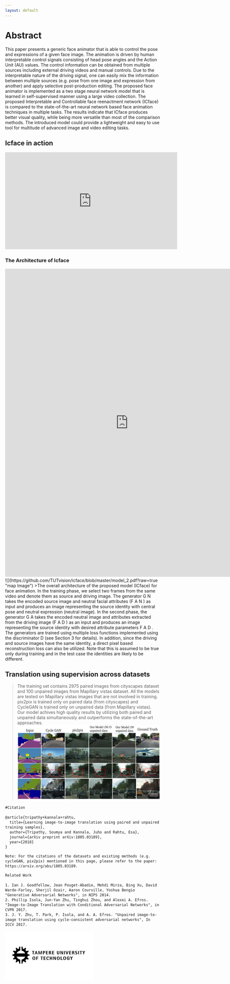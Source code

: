 ```yaml
---
layout: default
---
```

# Abstract
This paper presents a generic face animator that is
able to control the pose and expressions of a given face image.
The animation is driven by human interpretable control signals
consisting of head pose angles and the Action Unit (AU) values.
The control information can be obtained from multiple sources
including external driving videos and manual controls. Due to the
interpretable nature of the driving signal, one can easily mix the
information between multiple sources (e.g. pose from one image
and expression from another) and apply selective post-production
editing. The proposed face animator is implemented as a two
stage neural network model that is learned in self-supervised
manner using a large video collection. The proposed Interpretable
and Controllable face reenactment network (ICface) is compared
to the state-of-the-art neural network based face animation
techniques in multiple tasks. The results indicate that ICface
produces better visual quality, while being more versatile than
most of the comparison methods. The introduced model could
provide a lightweight and easy to use tool for multitude of
advanced image and video editing tasks.
## Icface in action

<iframe width="560" height="315" src="https://www.youtube.com/embed/VhWrAjI6z0M" frameborder="0" allow="accelerometer; autoplay; encrypted-media; gyroscope; picture-in-picture" allowfullscreen></iframe>

### The Architecture of Icface
<embed src="http://github.com/TUTvision/icface/blob/master/model_2.pdf" width="800px" height="1000px" />
![](https://github.com/TUTvision/icface/blob/master/model_2.pdf?raw=true "map Image")
>The overall architecture of the proposed model (ICface)
for face animation. In the training phase, we select two frames
from the same video and denote them as source and driving
image. The generator G N takes the encoded source image and
neutral facial attributes (F A N ) as input and produces an image
representing the source identity with central pose and neutral
expression (neutral image). In the second phase, the generator
G A takes the encoded neutral image and attributes extracted
from the driving image (F A D ) as an input and produces an
image representing the source identity with desired attribute
parameters F A D . The generators are trained using multiple
loss functions implemented using the discriminator D (see
Section 3 for details). In addition, since the driving and
source images have the same identity, a direct pixel based
reconstruction loss can also be utilized. Note that this is
assumed to be true only during training and in the test case
the identities are likely to be different.

## Translation using supervision across datasets
> The training set contains 2975 paired images from cityscapes dataset and 100 unpaired images from
Mapillary vistas dataset. All the models are tested on Mapillary vistas images that are
not involved in training.
> pix2pix is trained only on paired data (from cityscapes) and CycleGAN is trained only on unpaired data (from Mapillary vistas).
> Our model achives high quality results by utilizing both paired and unpaired data simultaneously and outperforms the state-of-the-art approaches.
![Bra](https://github.com/TUTvision/Learning-image-to-image-translation-using-paired-and-unpaired-training-samples/blob/master/comp3.png?raw=true "mapo Image")

```
#Citation 

@article{tripathy+kannala+rahtu,
  title={Learning image-to-image translation using paired and unpaired training samples},
  author={Tripathy, Soumya and Kannala, Juho and Rahtu, Esa},
  journal={arXiv preprint arXiv:1805.03189},
  year={2018}
}

```

```
Note: For the citations of the datasets and existing methods (e.g. cycleGAN, pix2pix) mentioned in this page, please refer to the paper: https://arxiv.org/abs/1805.03189. 
```
```
Related Work

1. Ian J. Goodfellow, Jean Pouget-Abadie, Mehdi Mirza, Bing Xu, David Warde-Farley, Sherjil Ozair, Aaron Courville, Yoshua Bengio "Generative Adversarial Networks", in NIPS 2014. 
2. Phillip Isola, Jun-Yan Zhu, Tinghui Zhou, and Alexei A. Efros. "Image-to-Image Translation with Conditional Adversarial Networks", in CVPR 2017.
3. J. Y. Zhu, T. Park, P. Isola, and A. A. Efros. "Unpaired image-to-image translation using cycle-consistent adversarial networks", In ICCV 2017.
```

![Octocat](https://github.com/TUTvision/Learning-image-to-image-translation-using-paired-and-unpaired-training-samples/blob/master/tut.jpeg?raw=true "tutImage")


